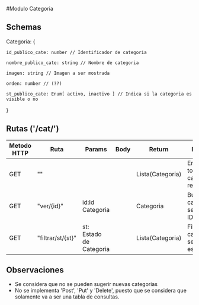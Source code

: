 #Modulo Categoria

## Schemas

Categoria: {

    id_publico_cate: number // Identificador de categoria

    nombre_publico_cate: string // Nombre de categoria

    imagen: string // Imagen a ser mostrada

    orden: number // (??)

    st_publico_cate: Enum[ activo, inactivo ] // Indica si la categoria es visible o no
}

## Rutas ('/cat/')

| Metodo HTTP | Ruta              | Params                  | Body | Return           | Función                                  |
|-------------|-------------------|-------------------------|------|------------------|------------------------------------------|
| GET         | ""                |                         |      | Lista(Categoria) | Entrega todas las categorias registradas |
| GET         | "ver/{id}"        | id:Id Categoria         |      | Categoria        | Busca una categoria segun su ID          |
| GET         | "filtrar/st/{st}" | st: Estado de Categoria |      | Lista(Categoria) | Filtra las categorias segun su estado    |

## Observaciones
* Se considera que no se pueden sugerir nuevas categorias
* No se implementa 'Post', 'Put' y 'Delete', puesto que se considera que solamente va a ser una tabla de consultas.